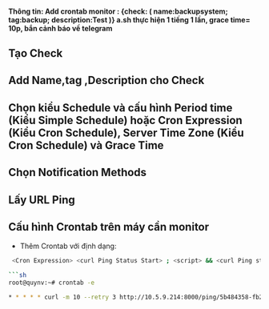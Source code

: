#### Thông tin: Add crontab monitor : {check: ( name:backupsystem; tag:backup; description:Test )} a.sh thực hiện 1 tiếng 1 lần, grace time= 10p, bắn cảnh báo về telegram


## Tạo Check



## Add Name,tag ,Description cho Check

## Chọn kiểu Schedule và cấu hình Period time (Kiểu Simple Schedule) hoặc Cron Expression (Kiểu Cron Schedule), Server Time Zone (Kiểu Cron Schedule) và Grace Time

## Chọn Notification Methods

## Lấy URL Ping

## Cấu hình Crontab trên máy cần monitor

- Thêm Crontab với định dạng:
```sh
 <Cron Expression> <curl Ping Status Start> ; <script> && <curl Ping status Success>

```sh
root@quynv:~# crontab -e

* * * * * curl -m 10 --retry 3 http://10.5.9.214:8000/ping/5b484358-fb2d-488e-b77b-cef02a267350/start ; /root/a && curl -m 10 --retry 3 http://10.5.9.214:8000/ping/5b484358-fb2d-488e-b77b-cef02a267350
```


